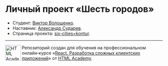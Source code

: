 # Личный проект «Шесть городов»

* Студент: [Виктор Волошенко](https://up.htmlacademy.ru/react-individual/3/user/2401969).
* Наставник: [Александр Сударев](https://htmlacademy.ru/profile/id1152185).
* Страница проекта: [six-cities=kontur](https://vercel.com/vikkont79s-projects/2401969-six-cities-3).

---

<a href="https://htmlacademy.ru/intensive/react"><img align="left" width="50" height="50" title="HTML Academy" src="https://up.htmlacademy.ru/static/img/intensive/react/logo-for-github.png"></a>

Репозиторий создан для обучения на профессиональном онлайн‑курсе «[React. Разработка сложных клиентских приложений](https://htmlacademy.ru/intensive/react)» от [HTML Academy](https://htmlacademy.ru).
